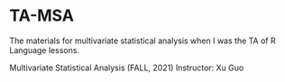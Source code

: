 # TA-MSA
The materials for multivariate statistical analysis when I was the TA of R Language lessons.

Multivariate Statistical Analysis (FALL, 2021)
Instructor: Xu Guo
